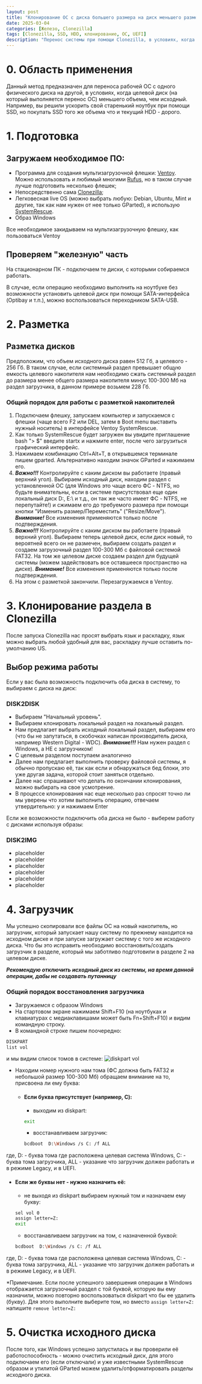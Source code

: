 ```yaml
---
layout: post
title: "Клонирование ОС с диска большего размера на диск меньшего размера"
date: 2025-03-04
categories: [Железо, Clonezilla]
tags: [Clonezilla, SSD, HDD, клонирование, ОС, UEFI]
description: "Перенос системы при помощи Clonezilla, в условиях, когда целевой диск (на который выполняется перенос ОС) меньшего объема, чем исходный."
---
```


# 0. Область применения

Данный метод предназначен для переноса рабочей ОС с одного физического диска на другой, в условиях, когда целевой диск (на который выполняется перенос ОС) меньшего объема, чем исходный. 
Например, вы решили ускорить свой старенький ноутбук при помощи SSD, но покупать SSD того же объема что и текущий HDD - дорого.

# 1. Подготовка

## Загружаем необходимое ПО:

* Программа для создания мультизагрузочной флешки: [Ventoy](https://ventoy.net/en/download.html). Можно использовать и любимый многими [Rufus](https://github.com/pbatard/rufus/releases), но в таком случае лучше подготовить несколько флешек;
* Непосредственно сама [Clonezilla](https://clonezilla.org/downloads.php);
* Легковесная live OS (можно выбрать любую: Debian, Ubuntu, Mint и другие, так как нам нужен от нее только GParted), я использую [SystemRescue](https://www.system-rescue.org/Download/).
* Образ Windows

Все необходимое закидываем на мультизагрузочную флешку, как пользоваться Ventoy

## Проверяем "железную" часть

На стационарном ПК - подключаем те диски, с которыми собираемся работать.

В случае, если операцию необходимо выполнить на ноутбуке без возможности установить целевой диск при помощи SATA-интерфейса (Optibay и т.п.), можно воспользоваться переходником SATA-USB.

# 2. Разметка

## Разметка дисков

Предположим, что объем исходного диска равен 512 Гб, а целевого - 256 Гб. В таком случае, если системный раздел превышает общую емкость целевого накопителя нам необходимо сжать системный раздел до размера менее общего размера накопителя минус 100-300 Мб на раздел загрузчика, в данном примере возьмем 228 Гб. 

### Общий порядок для работы с разметкой накопителей

1. Подключаем флешку, запускаем компьютер и запускаемся с флешки (чаще всего F2 или DEL, затем в Boot menu выставить нужный носитель) в интерфейсе Ventoy SystemRescue.
2. Как только SystemRescue будет загружен вы увидите приглашение bash "> $" введите startx и нажмите enter, после чего загрузиться графический интерфейс. 
3. Нажимаем комбинацию Ctrl+Alt+T, в открывшемся терминале пишем gparted. Альтернативно находим значок GParted и нажимаем его.
4. ***Важно!!!*** Контролируйте с каким диском вы работаете (правый верхний угол). Выбираем исходный диск, находим раздел с установленной ОС (для Windows это чаще всего ФС - NTFS, но будьте внимательны, если в системе присутствовал еще один локальный диск D:\, E:\ и т.д., он так же часто имеет ФС - NTFS, не перепутайте!) и сжимаем его до требуемого размера при помощи кнопки "Изменить размер/Переместить" ("Resize/Move"). ***Внимание!*** Все изменения применяются только после подтверждения. 
5. ***Важно!!!*** Контролируйте с каким диском вы работаете (правый верхний угол). Выбираем теперь целевой диск, если диск новый, то вероятней всего он не размечен, выбираем создать раздел и создаем загрузочный раздел 100-300 Мб с файловой системой FAT32. На том же целевом диске создаем раздел для будущей системы (можем задействовать все оставшееся пространство на диске). ***Внимание!*** Все изменения применяются только после подтверждения.
6. На этом с разметкой закончили. Перезагружаемся в Ventoy.

# 3. Клонирование раздела в Clonezilla

После запуска Clonezilla нас просят выбрать язык и раскладку, язык можно выбрать любой удобный для вас, раскладку лучше оставить по-умолчанию US.

## Выбор режима работы

Если у вас была возможность подключить оба диска в систему, то выбираем с диска на диск:

### DISK2DISK

* Выбираем "Начальный уровень".
* Выбираем клонировать локальный раздел на локальный раздел.
* Нам предлагает выбрать исходный локальный раздел, выбираем его (что бы не запутаться, в скобочках написан производитель диска, например Western Digital - WDC). ***Внимание!!!*** Нам нужен раздел с Windows, а НЕ с загрузчиком!
* С целевым разделом поступаем аналогично
* Далее нам предлагает выполнить проверку файловой системы, я обычно пропускаю её, так как если и обнаружаться бед блоки, это уже другая задача, которой стоит заняться отдельно.
* Далее нас спрашивают что делать по окончании клонирования, можно выбирать на свое усмотрение.
* В процессе клонирования нас еще несколько раз спросят точно ли мы уверены что хотим выполнить операцию, отвечаем утвердительно: y и нажимаем Enter

Если же возможности подключить оба диска не было - выберем работу с дисками используя образы:

### DISK2IMG

* placeholder
* placeholder
* placeholder
* placeholder
* placeholder
* placeholder

# 4. Загрузчик

Мы успешно скопировали все файлы ОС на новый накопитель, но загрузчик, который запускает нашу систему по прежнему находится на исходном диске и при запуске загружает систему с того же исходного диска. Что бы это исправить необходимо восстановить/создать загрузчик в разделе, который мы заботливо подготовили в разделе 2 на целевом диске.

***Рекомендую отключить исходный диск из системы, на время данной операции, дабы не создавать путанницу***

### Общий порядок восстановления загрузчика

* Загружаемся с образом Windows
* На стартовом экране нажимаем Shift+F10 (на ноутбуках и клавиатурах с медиаклавишами может быть Fn+Shift+F10) и видим командную строку.
* В командной строке пишем поочередно:
```bash
DISKPART
list vol
```
и мы видим список томов в системе:
![diskpart vol](assets/img/clonezilla_post_1/diskpart_1.png)

* Находим номер нужного нам тома (ФС должна быть FAT32 и небольшой размер 100-300 Мб) обращаем внимание на то, присвоена ли ему буква:

  + #### Если буква присутствует (например, C):

    - выходим из diskpart: 
    ```bash
    exit
    ```
    - восстанавливаем загрузчик:
    ```bash
    bcdboot  D:\Windows /s C: /f ALL
    ```
где, D: - буква тома где расположена целевая система Windows, C: - буква тома загрузчика, ALL - указание что загрузчик должен работать и в режиме Legacy, и в UEFI.

  + #### Если же буквы нет - нужно назначить её:
    - не выходя из diskpart выбираем нужный том и назначаем ему букву:
    ```bash
    sel vol 0
    assign letter=Z:
    exit
    ```
    - восстанавливаем загрузчик на том, с назначенной буквой:
    ```bash
    bcdboot  D:\Windows /s C: /f ALL
    ```
где, D: - буква тома где расположена целевая система Windows, C: - буква тома загрузчика, ALL - указание что загрузчик должен работать и в режиме Legacy, и в UEFI.

*Примечание. Если после успешного завершения операции в Windows отображается загрузочный раздел с той буквой, которую вы ему назначили, можно повторно воспользоваться diskpart что бы ее удалить (букву). Для этого выполните выберите том, но вместо `assign letter=Z:` напишите `remove letter=Z:`

# 5. Очистка исходного диска
После того, как Windows успешно запустилась и вы проверили её работоспособность - можно очистить исходный диск, для этого подключаем его (если отключали) и уже известными SystemRescue образом и утилитой GParted можем удалить/отформатировать разделы исходного диска. 
